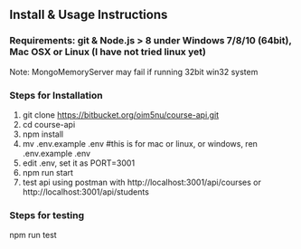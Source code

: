 ## Install & Usage Instructions

### Requirements: git & Node.js > 8 under Windows 7/8/10 (64bit), Mac OSX or Linux (I have not tried linux yet)

Note: MongoMemoryServer may fail if running 32bit win32 system

### Steps for Installation

1. git clone https://bitbucket.org/oim5nu/course-api.git
2. cd course-api
3. npm install
4. mv .env.example .env #this is for mac or linux, or windows, ren .env.example .env
5. edit .env, set it as
   PORT=3001
6. npm run start
7. test api using postman with http://localhost:3001/api/courses or http://localhost:3001/api/students

### Steps for testing

npm run test
